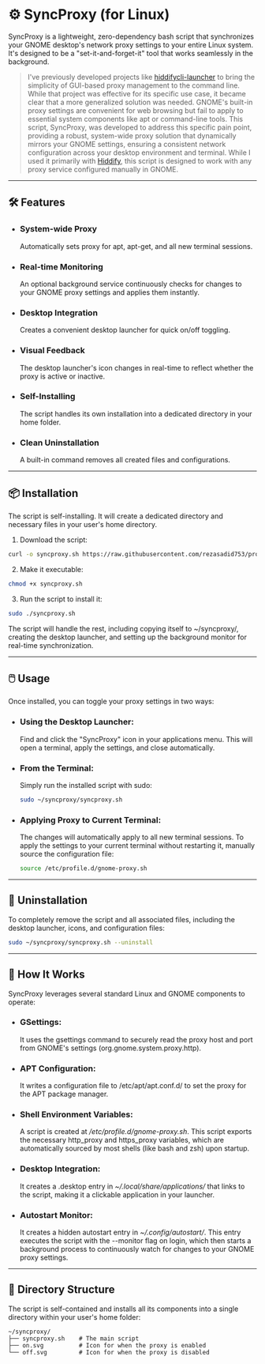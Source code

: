 # ⚙️ SyncProxy (for Linux)

SyncProxy is a lightweight, zero-dependency bash script that synchronizes your GNOME desktop's network proxy settings to your entire Linux system. It's designed to be a "set-it-and-forget-it" tool that works seamlessly in the background.

> I've previously developed projects like [hiddifycli-launcher](https://github.com/rezasadid753/hiddifycli-launcher/) to bring the simplicity of GUI-based proxy management to the command line. While that project was effective for its specific use case, it became clear that a more generalized solution was needed. GNOME's built-in proxy settings are convenient for web browsing but fail to apply to essential system components like apt or command-line tools. This script, SyncProxy, was developed to address this specific pain point, providing a robust, system-wide proxy solution that dynamically mirrors your GNOME settings, ensuring a consistent network configuration across your desktop environment and terminal. While I used it primarily with [Hiddify](https://github.com/hiddify/hiddify-app), this script is designed to work with any proxy service configured manually in GNOME.

---

## 🛠️ Features

- ### System-wide Proxy
  Automatically sets proxy for apt, apt-get, and all new terminal sessions.
- ### Real-time Monitoring
  An optional background service continuously checks for changes to your GNOME proxy settings and applies them instantly.
- ### Desktop Integration
  Creates a convenient desktop launcher for quick on/off toggling.
- ### Visual Feedback
  The desktop launcher's icon changes in real-time to reflect whether the proxy is active or inactive.
- ### Self-Installing
  The script handles its own installation into a dedicated directory in your home folder.
- ### Clean Uninstallation
  A built-in command removes all created files and configurations.

---

## 📦 Installation

The script is self-installing. It will create a dedicated directory and necessary files in your user's home directory.

1. Download the script:
```bash
curl -o syncproxy.sh https://raw.githubusercontent.com/rezasadid753/proxysync/main/syncproxy.sh
```
2. Make it executable:
```bash
chmod +x syncproxy.sh
```
3. Run the script to install it:
```bash
sudo ./syncproxy.sh
```
The script will handle the rest, including copying itself to ~/syncproxy/, creating the desktop launcher, and setting up the background monitor for real-time synchronization.

---

## 🖱️ Usage

Once installed, you can toggle your proxy settings in two ways:

- ### Using the Desktop Launcher:
  Find and click the "SyncProxy" icon in your applications menu. This will open a terminal, apply the settings, and close automatically.

- ### From the Terminal:
  Simply run the installed script with sudo:
  ```bash
  sudo ~/syncproxy/syncproxy.sh
  ```

- ### Applying Proxy to Current Terminal:
  The changes will automatically apply to all new terminal sessions. To apply the settings to your current terminal without restarting it, manually source the configuration file:
  ```bash
  source /etc/profile.d/gnome-proxy.sh
  ```

---

## 🧹 Uninstallation

To completely remove the script and all associated files, including the desktop launcher, icons, and configuration files:
```bash
sudo ~/syncproxy/syncproxy.sh --uninstall
```

---

## 🧬 How It Works

SyncProxy leverages several standard Linux and GNOME components to operate:

- ### GSettings:
  It uses the gsettings command to securely read the proxy host and port from GNOME's settings (org.gnome.system.proxy.http).

- ### APT Configuration:
  It writes a configuration file to /etc/apt/apt.conf.d/ to set the proxy for the APT package manager.

- ### Shell Environment Variables:
  A script is created at */etc/profile.d/gnome-proxy.sh*. This script exports the necessary http_proxy and https_proxy variables, which are automatically sourced by most shells (like bash and zsh) upon startup.

- ### Desktop Integration:
  It creates a .desktop entry in *~/.local/share/applications/* that links to the script, making it a clickable application in your launcher.

- ### Autostart Monitor:
  It creates a hidden autostart entry in *~/.config/autostart/*. This entry executes the script with the --monitor flag on login, which then starts a background process to continuously watch for changes to your GNOME proxy settings.

---

## 📁 Directory Structure

The script is self-contained and installs all its components into a single directory within your user's home folder:
```
~/syncproxy/
├── syncproxy.sh    # The main script
├── on.svg          # Icon for when the proxy is enabled
└── off.svg         # Icon for when the proxy is disabled
```
